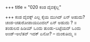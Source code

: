 +++
title = "020 ಕಂಡ ದೈವಕ್ಕೆಲ್ಲ"

+++
ಕಂಡ ದೈವಕ್ಕ್ ಎಲ್ಲ ಕೈಯ ಮುಗಿದ್ ಏನ್ ಅಹುದು?  
ಚಂಡ-ಚತುರೋಪಾಯದಿಂದಲ್ ಏನ್ ಅಹುದು ? ॥  
ತಂಡುಲದ ಹಿಡಿಯ್ ಒಂದು ತುಂಡು-ಬಟ್ಟೆಯದ್ ಒಂದು  
ಅಂಡ್-ಅಲೆತವ್ ಇದಕ್ ಏನೋ? – ಮಂಕುತಿಮ್ಮ ॥
